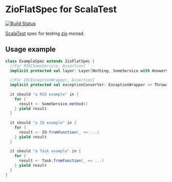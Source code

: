 ZioFlatSpec for ScalaTest
=========
[![Build Status](https://travis-ci.org/andriimartynov/scalatest-zio.svg?branch=master)](https://travis-ci.org/andriimartynov/scalatest-zio)

[ScalaTest](http://www.scalatest.org/) spec for testing [zio](https://zio.dev/) monad.

## Usage example
```scala
class ExampleSpec extends ZioFlatSpec {
  //For RIO[SomeService, Assertion]
  implicit protected val layer: Layer[Nothing, SomeService with AnowerService] = ...
    
  //For IO[ExceptionWrapper, Assertion]
  implicit protected val exceptionConverter: ExceptionWrapper => Throwable = ...
    
  it should "a RIO example" in {
    for {
      result <- SomeService.method() 
    } yield result
  }
      
  it should "a IO example" in {
    for {
      result <- IO.fromFunction(_ => ...) 
    } yield result
  }      
    
  it should "a Task example" in {
    for {
      result <- Task.fromFunction(_ => ...) 
    } yield result
  }
}
```
